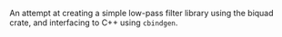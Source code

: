 An attempt at creating a simple low-pass filter library using the biquad crate, and interfacing to C++ using `cbindgen`.